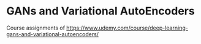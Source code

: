 # GANs and Variational AutoEncoders

Course assignments of https://www.udemy.com/course/deep-learning-gans-and-variational-autoencoders/
